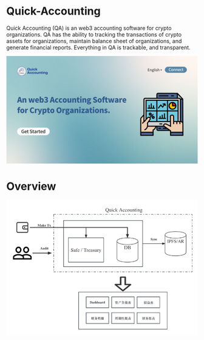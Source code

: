 # Quick-Accounting

Quick Accounting (QA) is an web3 accounting software for crypto organizations. QA has the ability to tracking the transactions of crypto assets for organizations, maintain balance sheet of organizations, and generate financial reports. Everything in QA is trackable, and transparent.

![](./splash.jpg)


# Overview

![](./Overview.png)



